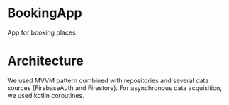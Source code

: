 # BookingApp
App for booking places

# Architecture
We used MVVM pattern combined with repositories and several data sources (FirebaseAuth and Firestore). For asynchronous data acquisition, we used kotlin coroutines.